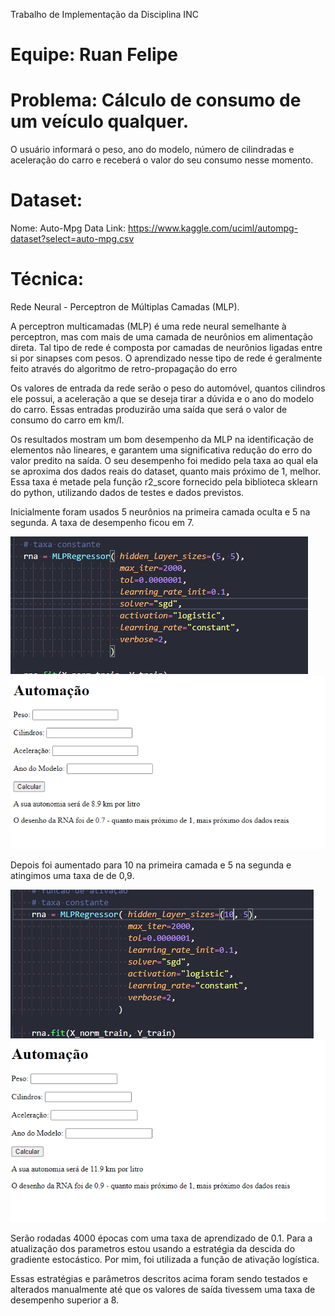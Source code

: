 Trabalho de Implementação da Disciplina INC
# Equipe: Ruan Felipe

# Problema: Cálculo de consumo de um veículo qualquer.
O usuário informará o peso, ano do modelo, número de cilindradas e aceleração do carro e receberá o valor do seu consumo nesse momento.

# Dataset:
Nome: Auto-Mpg Data
Link: https://www.kaggle.com/uciml/autompg-dataset?select=auto-mpg.csv

# Técnica:
Rede Neural - Perceptron de Múltiplas Camadas (MLP).

A perceptron multicamadas (MLP) é uma rede neural semelhante à perceptron, mas com mais de uma camada de neurônios em alimentação direta. Tal tipo de rede é composta por camadas de neurônios ligadas entre si por sinapses com pesos. O aprendizado nesse tipo de rede é geralmente feito através do algoritmo de retro-propagação do erro

Os valores de entrada da rede serão o peso do automóvel, quantos cilindros ele possui, a aceleração a que se deseja tirar a dúvida e o ano do modelo do carro. Essas entradas produzirão uma saída que será o valor de consumo do carro em km/l.

Os resultados mostram um bom desempenho da MLP na identificação de elementos não lineares, e garantem uma significativa redução do erro do valor predito na saída. O seu desempenho foi medido pela taxa ao qual ela se aproxima dos dados reais do dataset, quanto mais próximo de 1, melhor. Essa taxa é metade pela função r2_score fornecido pela biblioteca sklearn do python, utilizando dados de testes e dados previstos.

Inicialmente foram usados 5 neurônios na primeira camada oculta e 5 na segunda. A taxa de desempenho ficou em 7.

<img src="5x5.png" alt=""/>
<img src="taxa1.png" alt=""/>

Depois foi aumentado para 10 na primeira camada e 5 na segunda e atingimos uma taxa de de 0,9.

<img src="10x5.png" alt=""/>
<img src="taxa2.png" alt=""/>

Serão rodadas 4000 épocas com uma taxa de aprendizado de 0.1. Para a atualização dos parametros estou usando a estratégia da descida do gradiente estocástico. Por mim, foi utilizada a função de ativação logística.

Essas estratégias e parâmetros descritos acima foram sendo testados e alterados manualmente até que os valores de saída tivessem uma taxa de desempenho superior a 8.
